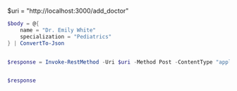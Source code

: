 $uri = "http://localhost:3000/add_doctor"


```powershell
$body = @{
    name = "Dr. Emily White"
    specialization = "Pediatrics"
} | ConvertTo-Json


$response = Invoke-RestMethod -Uri $uri -Method Post -ContentType "application/json" -Body $body


$response
